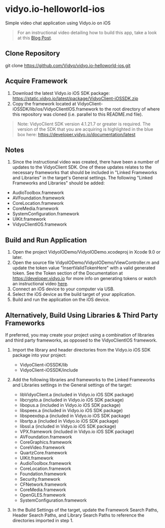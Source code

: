 # vidyo.io-helloworld-ios
Simple video chat application using Vidyo.io on iOS

> For an instructional video detailing how to build this app, take a look at this [Blog Post](https://vidyo.io/how-to/build-mobile-video-chat-app-ios-minutes).

## Clone Repository
git clone https://github.com/Vidyo/vidyo.io-helloworld-ios.git

## Acquire Framework
1. Download the latest Vidyo.io iOS SDK package: https://static.vidyo.io/latest/package/VidyoClient-iOSSDK.zip
2. Copy the framework located at VidyoClient-iOSSDK/lib/ios/VidyoClientIOS.framework to the root directory of where this repository was cloned (i.e. parallel to this README.md file).

> Note: VidyoClient SDK version 4.1.21.7 or greater is required.
> The version of the SDK that you are acquiring is highlighted in the blue box here: https://developer.vidyo.io/documentation/latest

## Notes
1. Since the instructional video was created, there have been a number of updates to the VidyoClient SDK. One of these updates relates to the necessary frameworks that should be included in "Linked Frameworks and Libraries" in the target's General settings. The following "Linked Frameworks and Libraries" should be added:
- AudioToolbox.framework
- AVFoundation.framework
- CoreLocation.framework
- CoreMedia.framework
- SystemConfiguration.framework
- UIKit.framework
- VidyoClientIOS.framework

## Build and Run Application
1. Open the project VidyoIODemo/VidyoIODemo.xcodeproj in Xcode 9.0 or later.
2. Open the source file VidyoIODemo/VidyoIODemo/ViewController.m and update the token value "InsertValidTokenHere" with a valid generated token. See the Token section of the Documentation at https://developer.vidyo.io for more info on generating tokens or watch an instructional video [here](https://support.vidyo.io/hc/en-us/articles/115004915647-Generate-Vidyo-io-Tokens).
3. Connect an iOS device to your computer via USB.
4. Select the iOS device as the build target of your application.
5. Build and run the application on the iOS device.

## Alternatively, Build Using Libraries & Third Party Frameworks
If preferred, you may create your project using a combination of libraries and third party frameworks, as opposed to the VidyoClientIOS framework.

1. Import the library and header directories from the Vidyo.io iOS SDK package into your project:
	* VidyoClient-iOSSDK/lib
	* VidyoClient-iOSSDK/include

2. Add the following libraries and frameworks to the Linked Frameworks and Libraries settings in the General settings of the target:
	* libVidyoClient.a	(included in Vidyo.io iOS SDK package)
	* libcrypto.a		(included in Vidyo.io iOS SDK package)
	* libopus.a		(included in Vidyo.io iOS SDK package)
	* libspeex.a		(included in Vidyo.io iOS SDK package)
	* libspeexdsp.a		(included in Vidyo.io iOS SDK package)
	* libsrtp.a		(included in Vidyo.io iOS SDK package)
	* libssl.a 		(included in Vidyo.io iOS SDK package)
	* VPX.framework		(included in Vidyo.io iOS SDK package)
	* AVFoundation.framework
	* CoreGraphics.framework
	* CoreVideo.framework
	* QuartzCore.framework
	* UIKit.framework
	* AudioToolbox.framework
	* CoreLocation.framework
	* Foundation.framework
	* Security.framework
	* CFNetwork.framework
	* CoreMedia.framework
	* OpenGLES.framework
	* SystemConfiguration.framework

3. In the Build Settings of the target, update the Framework Search Paths, Header Search Paths, and Library Search Paths to reference the directories imported in step 1.

